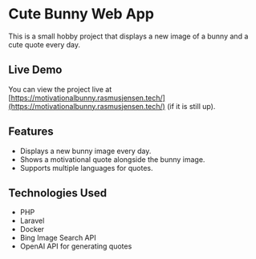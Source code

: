 # Cute Bunny Web App

This is a small hobby project that displays a new image of a bunny and a cute quote every day.

## Live Demo

You can view the project live at [https://motivationalbunny.rasmusjensen.tech/](https://motivationalbunny.rasmusjensen.tech/) (if it is still up).

## Features

- Displays a new bunny image every day.
- Shows a motivational quote alongside the bunny image.
- Supports multiple languages for quotes.

## Technologies Used

- PHP
- Laravel
- Docker
- Bing Image Search API
- OpenAI API for generating quotes
